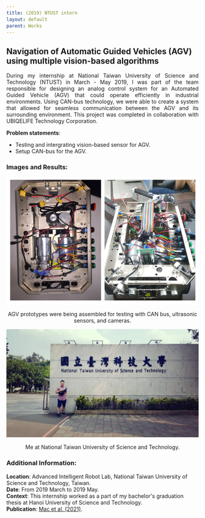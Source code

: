```yaml
---
title: (2019) NTUST intern 
layout: default
parent: Works
---
```


## Navigation of Automatic Guided Vehicles (AGV) using multiple vision-based algorithms

<div style="text-align: justify">During my internship at National Taiwan University of Science and Technology (NTUST) in March - May 2019, I was part of the team responsible for designing an analog control system for an Automated Guided Vehicle (AGV) that could operate efficiently in industrial environments. Using CAN-bus technology, we were able to create a system that allowed for seamless communication between the AGV and its surrounding environment. This project was completed in collaboration with UBIQELIFE Technology Corporation. </div>

**Problem statements**:
* Testing and intergrating vision-based sensor for AGV.
* Setup CAN-bus for the AGV.

### Images and Results:
<center>
  <img src="images/ntust.png" alt="Robot" width="600" />
  <p>AGV prototypes were being assembled for testing with CAN bus, ultrasonic sensors, and cameras.</p>
</center>

<center>
  <img src="images/meintaipei.jpg" alt="me_taipei" width="600" />
  <p>Me at National Taiwan University of Science and Technology.</p>
</center>

### Additional Information:
**Location**: Advanced Intelligent Robot Lab, National Taiwan University of Science and Technology, Taiwan.  
**Date**: From 2019 March to 2019 May.  
**Context**: This internship worked as a part of my bachelor's graduation thesis at Hanoi University of Science and Technology.  
**Publication**: [Mac et al. (2021)](http://dx.doi.org/10.12700/APH.18.6.2021.6.11).  